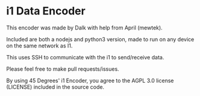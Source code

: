 # i1 Data Encoder

This encoder was made by Dalk with help from April (mewtek).

Included are both a nodejs and python3 version, made to run on any device on the same network as I1.

This uses SSH to communicate with the i1 to send/receive data.

Please feel free to make pull requests/issues.

By using 45 Degrees' i1 Encoder, you agree to the AGPL 3.0 license (LICENSE) included in the source code. 
